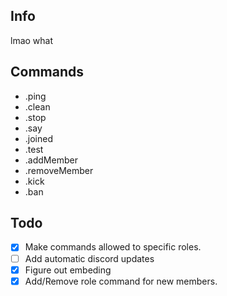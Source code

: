 Info
------
lmao what

**Commands**
------
* .ping
* .clean
* .stop
* .say
* .joined
* .test
* .addMember
* .removeMember
* .kick
* .ban

**Todo**
------
- [x] Make commands allowed to specific roles.
- [ ] Add automatic discord updates
- [x] Figure out embeding
- [x] Add/Remove role command for new members.
